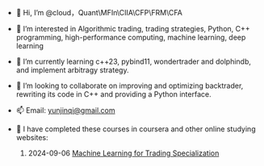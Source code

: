 - 👋 Hi, I’m @cloud，Quant\MFIn\CIIA\CFP\FRM\CFA
- 👀 I’m interested in Algorithmic trading, trading strategies, Python, C++ programming, high-performance computing, machine learning, deep learning
- 🌱 I’m currently learning c++23, pybind11, wondertrader and dolphindb, and implement arbitragy strategy.
- 💞️ I’m looking to collaborate on improving and optimizing backtrader, rewriting its code in C++ and providing a Python interface.
- 📫 Email: yunjinqi@gmail.com
- 👋 I have completed these courses in coursera and other online studying websites:
    
    1. 2024-09-06 [Machine Learning for Trading Specialization](https://www.coursera.org/account/accomplishments/specialization/RNFCA5DF7F7P)


